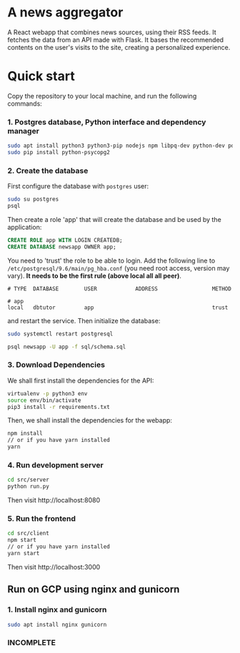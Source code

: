 # A news aggregator

A React webapp that combines news sources, using their RSS feeds. It fetches the data from an API made with Flask. It bases the recommended contents on the user's visits to the site, creating a personalized experience.

# Quick start

Copy the repository to your local machine, and run the following commands:

### 1. Postgres database, Python interface and dependency manager

```bash
sudo apt install python3 python3-pip nodejs npm libpq-dev python-dev postgresql
sudo pip install python-psycopg2
```

### 2. Create the database

First configure the database with `postgres` user:

```bash
sudo su postgres
psql
```

Then create a role 'app' that will create the database and be used by the application:

```sql
CREATE ROLE app WITH LOGIN CREATEDB;
CREATE DATABASE newsapp OWNER app;
```

You need to 'trust' the role to be able to login. Add the following line to `/etc/postgresql/9.6/main/pg_hba.conf` (you need root access, version may vary). **It needs to be the first rule (above local all all peer)**.

```
# TYPE  DATABASE        USER            ADDRESS                 METHOD

# app
local   dbtutor         app                                     trust
```

and restart the service. Then initialize the database:

```bash
sudo systemctl restart postgresql

psql newsapp -U app -f sql/schema.sql
```

### 3. Download Dependencies

We shall first install the dependencies for the API:

```bash
virtualenv -p python3 env
source env/bin/activate
pip3 install -r requirements.txt
```

Then, we shall install the dependencies for the webapp:

```bash
npm install
// or if you have yarn installed
yarn
```

### 4. Run development server

```bash
cd src/server
python run.py
```

Then visit http://localhost:8080

### 5. Run the frontend

```bash
cd src/client
npm start
// or if you have yarn installed
yarn start
```

Then visit http://localhost:3000

## Run on GCP using nginx and gunicorn

### 1. Install nginx and gunicorn

```bash
sudo apt install nginx gunicorn
```

### INCOMPLETE
